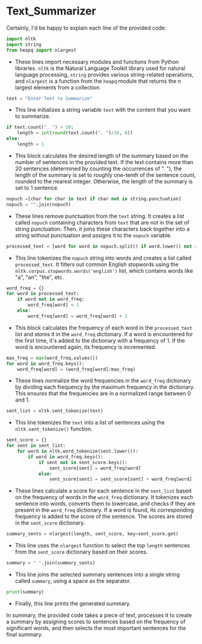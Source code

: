 # Text_Summarizer
Certainly, I'd be happy to explain each line of the provided code:

```python
import nltk
import string
from heapq import nlargest
```
- These lines import necessary modules and functions from Python libraries. `nltk` is the Natural Language Toolkit library used for natural language processing, `string` provides various string-related operations, and `nlargest` is a function from the `heapq` module that returns the n largest elements from a collection.

```python
text = "Enter Text to Summarize"
```
- This line initializes a string variable `text` with the content that you want to summarize.

```python
if text.count(". ") > 20:
    length = int(round(text.count(". ")/10, 0))
else:
    length = 1
```
- This block calculates the desired length of the summary based on the number of sentences in the provided text. If the text contains more than 20 sentences (determined by counting the occurrences of ". "), the length of the summary is set to roughly one-tenth of the sentence count, rounded to the nearest integer. Otherwise, the length of the summary is set to 1 sentence.

```python
nopuch =[char for char in text if char not in string.punctuation]
nopuch = "".join(nopuch)
```
- These lines remove punctuation from the `text` string. It creates a list called `nopuch` containing characters from `text` that are not in the set of string punctuation. Then, it joins these characters back together into a string without punctuation and assigns it to the `nopuch` variable.

```python
processed_text = [word for word in nopuch.split() if word.lower() not in nltk.corpus.stopwords.words('english')]
```
- This line tokenizes the `nopuch` string into words and creates a list called `processed_text`. It filters out common English stopwords using the `nltk.corpus.stopwords.words('english')` list, which contains words like "a", "an", "the", etc.

```python
word_freq = {}
for word in processed_text:
    if word not in word_freq:
        word_freq[word] = 1
    else:
        word_freq[word] = word_freq[word] + 1
```
- This block calculates the frequency of each word in the `processed_text` list and stores it in the `word_freq` dictionary. If a word is encountered for the first time, it's added to the dictionary with a frequency of 1. If the word is encountered again, its frequency is incremented.

```python
max_freq = max(word_freq.values())
for word in word_freq.keys():
    word_freq[word] = (word_freq[word]/max_freq)
```
- These lines normalize the word frequencies in the `word_freq` dictionary by dividing each frequency by the maximum frequency in the dictionary. This ensures that the frequencies are in a normalized range between 0 and 1.

```python
sent_list = nltk.sent_tokenize(text)
```
- This line tokenizes the `text` into a list of sentences using the `nltk.sent_tokenize()` function.

```python
sent_score = {}
for sent in sent_list:
    for word in nltk.word_tokenize(sent.lower()):
        if word in word_freq.keys():
            if sent not in sent_score.keys():
                sent_score[sent] = word_freq[word]
            else:
                sent_score[sent] = sent_score[sent] + word_freq[word]
```
- These lines calculate a score for each sentence in the `sent_list` based on the frequency of words in the `word_freq` dictionary. It tokenizes each sentence into words, converts them to lowercase, and checks if they are present in the `word_freq` dictionary. If a word is found, its corresponding frequency is added to the score of the sentence. The scores are stored in the `sent_score` dictionary.

```python
summary_sents = nlargest(length, sent_score, key=sent_score.get)
```
- This line uses the `nlargest` function to select the top `length` sentences from the `sent_score` dictionary based on their scores.

```python
summary = " ".join(summary_sents)
```
- This line joins the selected summary sentences into a single string called `summary`, using a space as the separator.

```python
print(summary)
```
- Finally, this line prints the generated summary.

In summary, the provided code takes a piece of text, processes it to create a summary by assigning scores to sentences based on the frequency of significant words, and then selects the most important sentences for the final summary.
